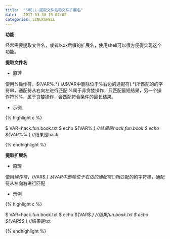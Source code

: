 ```yaml
---
title:  "SHELL-提取文件名和文件扩展名"
date:   2017-03-30 15:07:02
categories: LINUXSHELL
---
```


**功能**

经常需要提取文件名，或者以xx后缀的扩展名，使用shell可以很方便得实现这个功能。

**提取文件名**

- 原理

使用%操作符，${VAR%.*}
从$VAR中删除位于%右边的通配符(.*)所匹配的的字符串，通配符从右向左进行匹配
%属于非贪婪操作，只匹配最短结果，另一个操作符%%，属于贪婪操作，会匹配符合条件的最长结果。

- 示例

{% highlight c %}


$ VAR=hack.fun.book.txt
$ echo ${VAR%.*} //结果是hack.fun.book
$ echo ${VAR%%.*} //结果是hack


{% endhighlight %}

**提取扩展名**

- 原理

使用$操作符，${VAR$*.}
从$VAR中删除位于$右边的通配符(*.)所匹配的的字符串，通配符从左向右进行匹配

- 示例

{% highlight c %}


$ VAR=hack.fun.book.txt
$ echo ${VAR$*.}  //结果fun.book.txt
$ echo ${VAR$$*.} //结果是txt


{% endhighlight %}
